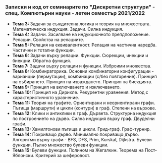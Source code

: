 ### Записки и код от семинарите по "Дискретни структури" - спец. Компютърни науки - летен семестър 2021/2022



 - **Тема  3:**  Задачи за съждителна логика и теория на множествата. Математическа индукция. Задачи. Силна индукция.
 - **Тема  4:**  Задачи. Засилване на индукционното препдположение. Релации. Свойства на релациите.
 - **Тема  5:**  Релация на еквивалентност. Релация на частична наредба. Частични и тотални функции.
 - **Тема  6:**  Задачи върху релации. Функции. Сюрекции, инекции и биекции. Обратна функция.
 - **Тема  7:**  Задачи върху релации и функции. Изброими множества. 
 - **Тема  8:**  Комбинраторика. Основни комбинаторни конфигурации - варианции (пермутации), комбинации (с/без повторение). Принцип на събирането. Принцип на изваждането. Принцип на биекцията.
 - **Тема  9:**  Принцип на включването и изключването.
 - **Тема  10:**  Принцип на Дирихле. Рекурентни уравнения. Метод с характеристичното уравнение.
 - **Тема  11:**  Теория на графите. Ориентирани и неориентирани графи. Пътища (маршрути) и цикли (контури) в граф. Степени на върхове.
 - **Тема  12:**  Клики и антиклики в граф. Дървета. Структурна индукция по построението на дърво. Силна индукция върху граф. Двуделни графи.
 - **Тема  13:**  Хамилтонови пътища и цикли. Грид-граф. Граф-турнир.
 - **Тема  14:**  Покриващо дърво. Минимално покриващо дърво. Алгоритми върху графи - BFS, DFS, Prim, Kurskal, Dijkstra. Булеви функции. Пълно множество булеви функции.
 - **Тема  15:**  Булеви функции. Полином на Жегалкин. Теорема на Пост-Яблонски. Критерий за шеферовост.

